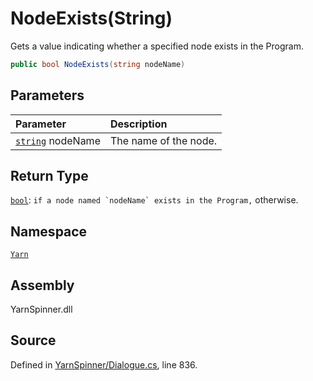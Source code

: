 # NodeExists\(String\)

Gets a value indicating whether a specified node exists in the Program.

```csharp
public bool NodeExists(string nodeName)
```

## Parameters

| Parameter | Description |
| :--- | :--- |
| [`string`](https://docs.microsoft.com/dotnet/api/System.String) nodeName | The name of the node. |

## Return Type

[`bool`](https://docs.microsoft.com/dotnet/api/System.Boolean): ``if a node named `nodeName` exists in the Program,`` otherwise.

## Namespace

[`Yarn`](../)

## Assembly

YarnSpinner.dll

## Source

Defined in [YarnSpinner/Dialogue.cs](https://github.com/YarnSpinnerTool/YarnSpinner//blob/develop/YarnSpinner/Dialogue.cs#L836), line 836.

